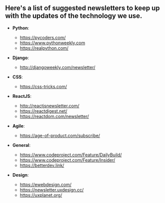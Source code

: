 ## Here's a list of suggested newsletters to keep up with the updates of the technology we use.

- **Python**:
    - https://pycoders.com/
    - https://www.pythonweekly.com
    - https://realpython.com/

- **Django**:
    - http://djangoweekly.com/newsletter/

- **CSS**:
    - https://css-tricks.com/

- **ReactJS**:
    - http://reactjsnewsletter.com/
    - https://reactdigest.net/
    - https://reactdom.com/newsletter/

- **Agile**:
    - https://age-of-product.com/subscribe/

- **General**:
    - https://www.codeproject.com/Feature/DailyBuild/
    - https://www.codeproject.com/Feature/Insider/
    - https://betterdev.link/

- **Design**:
    - https://ewebdesign.com/
    - https://newsletter.uxdesign.cc/
    - https://uxplanet.org/

